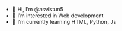 - 👋 Hi, I’m @asvistun5
- 👀 I’m interested in Web development
- 🌱 I’m currently learning HTML, Python, Js
